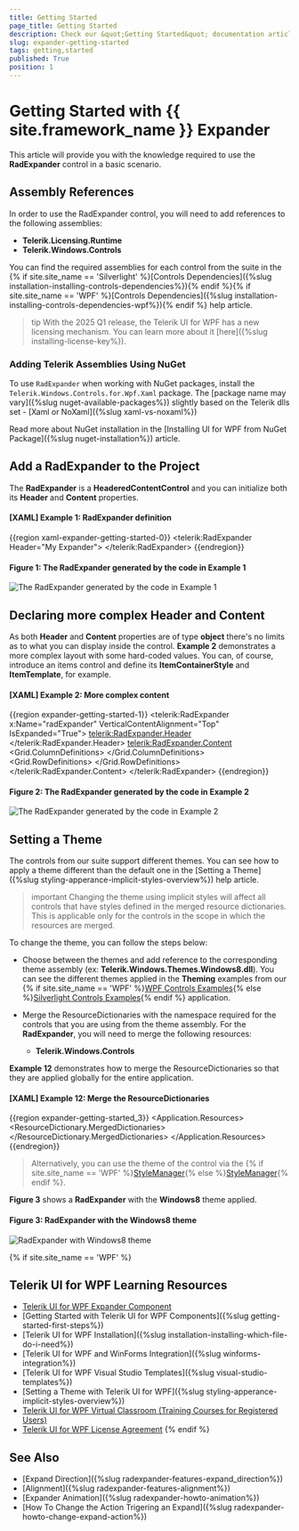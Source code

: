 ```yaml
---
title: Getting Started
page_title: Getting Started
description: Check our &quot;Getting Started&quot; documentation article for the RadExpander {{ site.framework_name }} control.
slug: expander-getting-started
tags: getting,started
published: True
position: 1
---
```


# Getting Started with {{ site.framework_name }} Expander

This article will provide you with the knowledge required to use the **RadExpander** control in a basic scenario.

## Assembly References

In order to use the RadExpander control, you will need to add references to the following assemblies:

* __Telerik.Licensing.Runtime__
* __Telerik.Windows.Controls__

You can find the required assemblies for each control from the suite in the {% if site.site_name == 'Silverlight' %}[Controls Dependencies]({%slug installation-installing-controls-dependencies%}){% endif %}{% if site.site_name == 'WPF' %}[Controls Dependencies]({%slug installation-installing-controls-dependencies-wpf%}){% endif %} help article.

>tip With the 2025 Q1 release, the Telerik UI for WPF has a new licensing mechanism. You can learn more about it [here]({%slug installing-license-key%}).

### Adding Telerik Assemblies Using NuGet

To use `RadExpander` when working with NuGet packages, install the `Telerik.Windows.Controls.for.Wpf.Xaml` package. The [package name may vary]({%slug nuget-available-packages%}) slightly based on the Telerik dlls set - [Xaml or NoXaml]({%slug xaml-vs-noxaml%})

Read more about NuGet installation in the [Installing UI for WPF from NuGet Package]({%slug nuget-installation%}) article.

## Add а RadExpander to the Project

The __RadExpander__ is a __HeaderedContentControl__ and you can initialize both its __Header__ and __Content__ properties.

#### __[XAML] Example 1: RadExpander definition__
{{region xaml-expander-getting-started-0}}
	<telerik:RadExpander Header="My Expander">
	    <ListBox>
	        <ListBoxItem Content="Option 1" />
	        <ListBoxItem Content="Option 2" />
	        <ListBoxItem Content="Option 3" />
	        <ListBoxItem Content="Option 4" />
	        <ListBoxItem Content="Option 5" />
	    </ListBox>
	</telerik:RadExpander>
{{endregion}}

#### Figure 1: The RadExpander generated by the code in Example 1

![The RadExpander generated by the code in Example 1](images/RadExpander_GettingStarted.png)

## Declaring more complex Header and Content

As both __Header__ and __Content__ properties are of type **object** there's no limits as to what you can display inside the control. **Example 2** demonstrates a more complex layout with some hard-coded values. You can, of course, introduce an items control and define its **ItemContainerStyle** and **ItemTemplate**, for example.

#### __[XAML] Example 2: More complex content__

{{region expander-getting-started-1}}
    <telerik:RadExpander x:Name="radExpander"
                         VerticalContentAlignment="Top"
                         IsExpanded="True">
        <telerik:RadExpander.Header>
            <TextBlock Text="Header" />
        </telerik:RadExpander.Header>
        <telerik:RadExpander.Content>
            <Grid>
                <Grid.ColumnDefinitions>
                    <ColumnDefinition />
                    <ColumnDefinition />
                </Grid.ColumnDefinitions>
                <Grid.RowDefinitions>
                    <RowDefinition Height="Auto" />
                    <RowDefinition Height="Auto" />
                </Grid.RowDefinitions>
                <Border Height="131"
                        Margin="5"
                        BorderBrush="#FFDADADA"
                        BorderThickness="0,0,1,1"
                        CornerRadius="3">
                    <Border BorderBrush="#B2ADBDD1"
                            BorderThickness="1"
                            CornerRadius="2">
                        <StackPanel Orientation="Horizontal">
                            <Border Width="108"
                                    Height="108"
                                    Margin="10 0 0 0"
                                    BorderBrush="#FFE0E0E0"
                                    BorderThickness="1">
                                <Image Source="/Images/item1.png" Stretch="None" />
                            </Border>
                            <StackPanel Margin="10 25 10 0">
                                <TextBlock Margin="0 0 0 5"
                                           FontFamily="Segoe UI"
                                           FontSize="16"
                                           Foreground="#FF0099CC"
                                           Text="Bob Smiil" />
                                <TextBlock Margin="0 0 0 5"
                                           FontFamily="Segoe UI"
                                           FontSize="11"
                                           Text="BobSmiil@mail.com" />
                                <TextBlock FontFamily="Segoe UI"
                                           FontSize="10.667"
                                           Text="Phone: 333 2334" />
                            </StackPanel>
                        </StackPanel>
                    </Border>
                </Border>
                <Border Grid.Row="1"
                        Height="131"
                        Margin="5"
                        BorderBrush="#FFDADADA"
                        BorderThickness="0,0,1,1"
                        CornerRadius="3">
                    <Border BorderBrush="#B2ADBDD1"
                            BorderThickness="1"
                            CornerRadius="2">
                        <StackPanel Orientation="Horizontal">
                            <Border Width="108"
                                    Height="108"
                                    Margin="10 0 0 0"
                                    BorderBrush="#FFE0E0E0"
                                    BorderThickness="1">
                                <Image Source="/Images/item2.png" Stretch="None" />
                            </Border>
                            <StackPanel Margin="10 25 15 0">
                                <TextBlock Margin="0 0 0 5"
                                           FontFamily="Segoe UI"
                                           FontSize="16"
                                           Foreground="#FF0099CC"
                                           Text="Anne Dodsworth" />
                                <TextBlock Margin="0 0 0 5"
                                           FontFamily="Segoe UI"
                                           FontSize="11"
                                           Text="Anne Dodsworth@mail.com" />
                                <TextBlock FontFamily="Segoe UI"
                                           FontSize="10.667"
                                           Text="Phone: 333 2334" />
                            </StackPanel>
                        </StackPanel>
                    </Border>
                </Border>
                <Border Grid.Column="1"
                        Height="131"
                        Margin="5"
                        BorderBrush="#FFDADADA"
                        BorderThickness="0,0,1,1"
                        CornerRadius="3">
                    <Border BorderBrush="#B2ADBDD1"
                            BorderThickness="1"
                            CornerRadius="2">
                        <StackPanel Orientation="Horizontal">
                            <Border Width="108"
                                    Height="108"
                                    Margin="10 0 0 0"
                                    BorderBrush="#FFE0E0E0"
                                    BorderThickness="1">
                                <Image Source="/Images/item3.png" Stretch="None" />
                            </Border>
                            <StackPanel Margin="10 25 10 0">
                                <TextBlock Margin="0 0 0 5"
                                           FontFamily="Segoe UI"
                                           FontSize="16"
                                           Foreground="#FF0099CC"
                                           Text="Andrew Fuller" />
                                <TextBlock Margin="0 0 0 5"
                                           FontFamily="Segoe UI"
                                           FontSize="11"
                                           Text="AndrewFuller@mail.com" />
                                <TextBlock FontFamily="Segoe UI"
                                           FontSize="10.667"
                                           Text="Phone: 333 2334" />
                            </StackPanel>
                        </StackPanel>
                    </Border>
                </Border>
                <Border Grid.Row="1"
                        Grid.Column="1"
                        Height="131"
                        Margin="5"
                        BorderBrush="#FFDADADA"
                        BorderThickness="0,0,1,1"
                        CornerRadius="3">
                    <Border BorderBrush="#B2ADBDD1"
                            BorderThickness="1"
                            CornerRadius="2">
                        <StackPanel Orientation="Horizontal">
                            <Border Width="108"
                                    Height="108"
                                    Margin="10 0 0 0"
                                    BorderBrush="#FFE0E0E0"
                                    BorderThickness="1">
                                <Image Source="/Images/item4.png" Stretch="None" />
                            </Border>
                            <StackPanel Margin="10 25 15 0">
                                <TextBlock Margin="0 0 0 5"
                                           FontFamily="Segoe UI"
                                           FontSize="16"
                                           Foreground="#FF0099CC"
                                           Text="Emily Smile" />
                                <TextBlock Margin="0 0 0 5"
                                           FontFamily="Segoe UI"
                                           FontSize="11"
                                           Text="EmilySmile@mail.com" />
                                <TextBlock FontFamily="Segoe UI"
                                           FontSize="10.667"
                                           Text="Phone: 333 2334" />
                            </StackPanel>
                        </StackPanel>
                    </Border>
                </Border>
            </Grid>
        </telerik:RadExpander.Content>
    </telerik:RadExpander>
{{endregion}}

#### Figure 2: The RadExpander generated by the code in Example 2

![The RadExpander generated by the code in Example 2](images/RadExpander_GettingStarted_Demo.png)

## Setting a Theme

The controls from our suite support different themes. You can see how to apply a theme different than the default one in the [Setting a Theme]({%slug styling-apperance-implicit-styles-overview%}) help article.

>important Changing the theme using implicit styles will affect all controls that have styles defined in the merged resource dictionaries. This is applicable only for the controls in the scope in which the resources are merged. 

To change the theme, you can follow the steps below:

* Choose between the themes and add reference to the corresponding theme assembly (ex: **Telerik.Windows.Themes.Windows8.dll**). You can see the different themes applied in the **Theming** examples from our {% if site.site_name == 'WPF' %}[WPF Controls Examples](https://demos.telerik.com/wpf/){% else %}[Silverlight Controls Examples](https://demos.telerik.com/silverlight/#Diagrams/Theming){% endif %} application.

* Merge the ResourceDictionaries with the namespace required for the controls that you are using from the theme assembly. For the __RadExpander__, you will need to merge the following resources:

	* __Telerik.Windows.Controls__

__Example 12__ demonstrates how to merge the ResourceDictionaries so that they are applied globally for the entire application.

#### __[XAML] Example 12: Merge the ResourceDictionaries__  
{{region expander-getting-started_3}}
	<Application.Resources>
		<ResourceDictionary>
			<ResourceDictionary.MergedDictionaries>
				<ResourceDictionary Source="/Telerik.Windows.Themes.Windows8;component/Themes/System.Windows.xaml"/>
				<ResourceDictionary Source="/Telerik.Windows.Themes.Windows8;component/Themes/Telerik.Windows.Controls.xaml"/>
			</ResourceDictionary.MergedDictionaries>
		</ResourceDictionary>
	</Application.Resources>
{{endregion}}

>Alternatively, you can use the theme of the control via the {% if site.site_name == 'WPF' %}[StyleManager](https://docs.telerik.com/devtools/wpf/styling-and-appearance/stylemanager/common-styling-apperance-setting-theme-wpf){% else %}[StyleManager](https://docs.telerik.com/devtools/silverlight/styling-and-appearance/stylemanager/common-styling-apperance-setting-theme){% endif %}.

__Figure 3__ shows a __RadExpander__ with the **Windows8** theme applied.

#### __Figure 3: RadExpander with the Windows8 theme__
![RadExpander with Windows8 theme](images/radexpander-setting-theme.png)

{% if site.site_name == 'WPF' %}
## Telerik UI for WPF Learning Resources

* [Telerik UI for WPF Expander Component](https://www.telerik.com/products/wpf/expander.aspx)
* [Getting Started with Telerik UI for WPF Components]({%slug getting-started-first-steps%})
* [Telerik UI for WPF Installation]({%slug installation-installing-which-file-do-i-need%})
* [Telerik UI for WPF and WinForms Integration]({%slug winforms-integration%})
* [Telerik UI for WPF Visual Studio Templates]({%slug visual-studio-templates%})
* [Setting a Theme with Telerik UI for WPF]({%slug styling-apperance-implicit-styles-overview%})
* [Telerik UI for WPF Virtual Classroom (Training Courses for Registered Users)](https://learn.telerik.com/learn/course/external/view/elearning/16/telerik-ui-for-wpf) 
* [Telerik UI for WPF License Agreement](https://www.telerik.com/purchase/license-agreement/wpf-dlw-s)
{% endif %}

## See Also
 * [Expand Direction]({%slug radexpander-features-expand_direction%})
 * [Alignment]({%slug radexpander-features-alignment%})
 * [Expander Animation]({%slug radexpander-howto-animation%})
 * [How To Change the Action Trigering an Expand]({%slug radexpander-howto-change-expand-action%})
